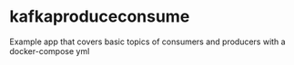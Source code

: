 # kafkaproduceconsume
Example app that covers basic topics of consumers and producers with a docker-compose yml

